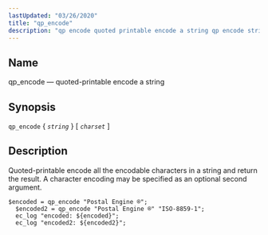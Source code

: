 ```yaml
---
lastUpdated: "03/26/2020"
title: "qp_encode"
description: "qp encode quoted printable encode a string qp encode string charset Quoted printable encode all the encodable characters in a string and return the result A character encoding may be specified as an optional second argument Example 16 118 qp encode example..."
---
```


<a name="sieve.ref.qp_encode"></a> 
## Name

qp_encode — quoted-printable encode a string

## Synopsis

`qp_encode` { *`string`* } [ *`charset`* ]

<a name="idp31085472"></a> 
## Description

Quoted-printable encode all the encodable characters in a string and return the result. A character encoding may be specified as an optional second argument.

<a name="example.ap_encode"></a> 


```
$encoded = qp_encode "Postal Engine ®";
  $encoded2 = qp_encode "Postal Engine ®" "ISO-8859-1";
  ec_log "encoded: ${encoded}";
  ec_log "encoded2: ${encoded2}";
```